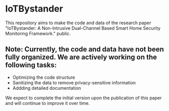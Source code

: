 # IoTBystander
This repository aims to make the code and data of the research paper "IoTBystander: A Non-Intrusive Dual-Channel Based Smart Home Security Monitoring Framework." public.

## Note: Currently, the code and data have not been fully organized. We are actively working on the following tasks:

- Optimizing the code structure
- Sanitizing the data to remove privacy-sensitive information
- Addding detailed documentation

We expect to complete the initial version upon the publication of this paper and will continue to improve it over time.

